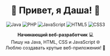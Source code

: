 <h1 align="center">💚 Привет, я Даша! 💚</h1> 

<p align="center">
  <img src="https://img.shields.io/badge/Java-ED8B00?style=for-the-badge&logo=openjdk&logoColor=white" alt="Java">
  <img src="https://img.shields.io/badge/PHP-777BB4?style=for-the-badge&logo=php&logoColor=white" alt="PHP">
  <img src="https://img.shields.io/badge/JavaScript-F7DF1E?style=for-the-badge&logo=javascript&logoColor=black" alt="JavaScript">
  <img src="https://img.shields.io/badge/HTML5-E34F26?style=for-the-badge&logo=html5&logoColor=white" alt="HTML5">
  <img src="https://img.shields.io/badge/CSS3-1572B6?style=for-the-badge&logo=css3&logoColor=white" alt="CSS3">
</p>

<p align="center">
  <strong>Начинающий веб-разработчик</strong> 💻<br>
  Пишу на Java, HTML, CSS и JavaScript 🌐<br>
  Люблю создавать крутые веб-приложения! 🚀
</p>
